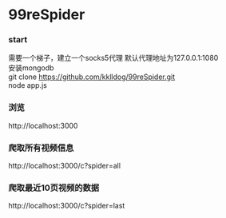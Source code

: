# 99reSpider

### start 
需要一个梯子，建立一个socks5代理 默认代理地址为127.0.0.1:1080  
安装mongodb  
git clone https://github.com/kklldog/99reSpider.git  
node app.js
### 浏览
http://localhost:3000
### 爬取所有视频信息
http://localhost:3000/c?spider=all
### 爬取最近10页视频的数据
http://localhost:3000/c?spider=last
